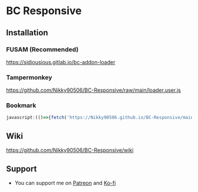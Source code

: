 # BC Responsive
## Installation
### FUSAM (Recommended)
https://sidiousious.gitlab.io/bc-addon-loader
### Tampermonkey
https://github.com/Nikky90506/BC-Responsive/raw/main/loader.user.js
### Bookmark
```javascript
javascript:(()=>{fetch('https://Nikky90506.github.io/BC-Responsive/main.js').then(r=>r.text()).then(r=>eval(r));})();
```
## Wiki
https://github.com/Nikky90506/BC-Responsive/wiki

## Support
* You can support me on [Patreon](https://patreon.com/monikka_bc) and [Ko-fi](https://ko-fi.com/monikka_bc)